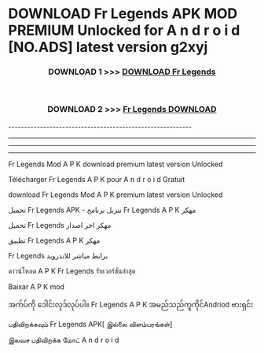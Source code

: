 # DOWNLOAD Fr Legends  APK MOD PREMIUM Unlocked for A n d r o i d [NO.ADS] latest version g2xyj 



<div align="center">

<h3>DOWNLOAD 1 >>> <a href="https://getmod2.web.app/?judul=Fr Legends ">DOWNLOAD Fr Legends </a></h3><br>

<h3>DOWNLOAD 2 >>> <a href="https://getmod2.web.app/?judul=Fr Legends ">Fr Legends  DOWNLOAD </a></h3>

</div>
----------------------------------------------------------

----------------------------------------------------------

----------------------------------------------------------

----------------------------------------------------------

Fr Legends  Mod A P K download premium latest version Unlocked

Télécharger Fr Legends  A P K pour A n d r o i d Gratuit

download Fr Legends  Mod A P K premium latest version Unlocked

تحميل Fr Legends  APK - تنزيل برنامج Fr Legends  A P K مهكر

تحميل Fr Legends  مهكر اخر اصدار

تطبيق Fr Legends  A P K مهكر

Fr Legends  برابط مباشر للاندرويد

ดาวน์โหลด A P K Fr Legends  รับเวอร์ชันล่าสุด

Baixar A P K mod

အက်ပ်ကို ဒေါင်းလုဒ်လုပ်ပါ။ Fr Legends  A P K အမည်သည်ကူကိုင်Andriod ဗားရှင်း

பதிவிறக்கவும் Fr Legends  APK[ இல்லை விளம்பரங்கள்] 
 
இலவச பதிவிறக்க மோட் A n d r o i d



